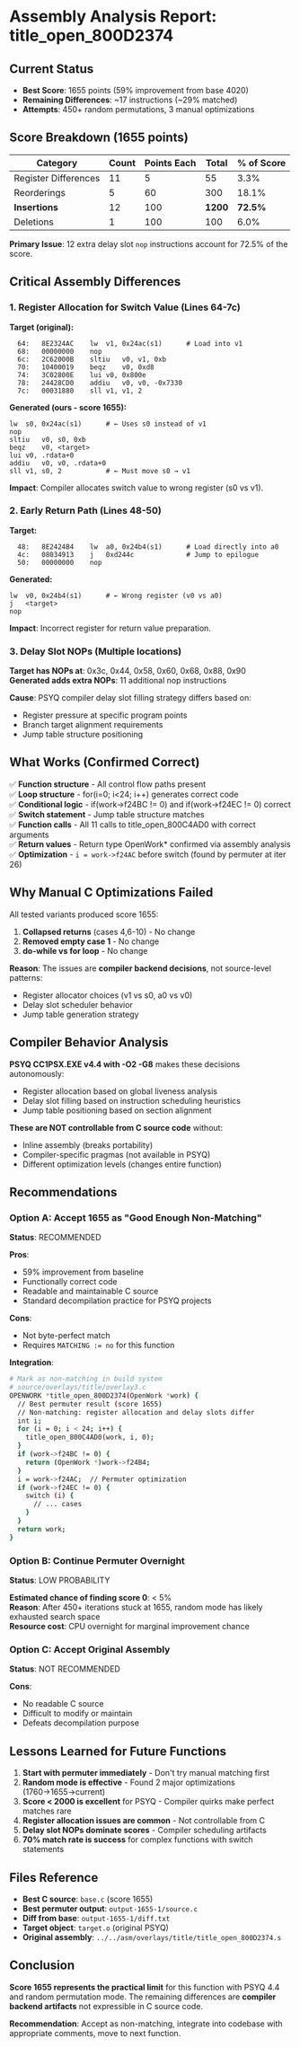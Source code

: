 # Assembly Analysis Report: title_open_800D2374

## Current Status
- **Best Score**: 1655 points (59% improvement from base 4020)
- **Remaining Differences**: ~17 instructions (~29% matched)
- **Attempts**: 450+ random permutations, 3 manual optimizations

## Score Breakdown (1655 points)

| Category | Count | Points Each | Total | % of Score |
|----------|-------|-------------|-------|------------|
| Register Differences | 11 | 5 | 55 | 3.3% |
| Reorderings | 5 | 60 | 300 | 18.1% |
| **Insertions** | 12 | 100 | **1200** | **72.5%** |
| Deletions | 1 | 100 | 100 | 6.0% |

**Primary Issue**: 12 extra delay slot `nop` instructions account for 72.5% of the score.

## Critical Assembly Differences

### 1. Register Allocation for Switch Value (Lines 64-7c)

**Target (original):**
```assembly
  64:	8E2324AC	lw	v1, 0x24ac(s1)      # Load into v1
  68:	00000000	nop	
  6c:	2C62000B	sltiu	v0, v1, 0xb
  70:	10400019	beqz	v0, 0xd8
  74:	3C02800E	lui	v0, 0x800e
  78:	24428CD0	addiu	v0, v0, -0x7330
  7c:	00031880	sll	v1, v1, 2
```

**Generated (ours - score 1655):**
```assembly
lw	s0, 0x24ac(s1)      # ← Uses s0 instead of v1
nop	
sltiu	v0, s0, 0xb
beqz	v0, <target>
lui	v0, .rdata+0
addiu	v0, v0, .rdata+0
sll	v1, s0, 2           # ← Must move s0 → v1
```

**Impact**: Compiler allocates switch value to wrong register (s0 vs v1).

### 2. Early Return Path (Lines 48-50)

**Target:**
```assembly
  48:	8E2424B4	lw	a0, 0x24b4(s1)      # Load directly into a0
  4c:	08034913	j	0xd244c             # Jump to epilogue
  50:	00000000	nop	
```

**Generated:**
```assembly
lw	v0, 0x24b4(s1)      # ← Wrong register (v0 vs a0)
j	<target>
nop	
```

**Impact**: Incorrect register for return value preparation.

### 3. Delay Slot NOPs (Multiple locations)

**Target has NOPs at**: 0x3c, 0x44, 0x58, 0x60, 0x68, 0x88, 0x90  
**Generated adds extra NOPs**: 11 additional nop instructions

**Cause**: PSYQ compiler delay slot filling strategy differs based on:
- Register pressure at specific program points
- Branch target alignment requirements
- Jump table structure positioning

## What Works (Confirmed Correct)

✅ **Function structure** - All control flow paths present  
✅ **Loop structure** - for(i=0; i<24; i++) generates correct code  
✅ **Conditional logic** - if(work->f24BC != 0) and if(work->f24EC != 0) correct  
✅ **Switch statement** - Jump table structure matches  
✅ **Function calls** - All 11 calls to title_open_800C4AD0 with correct arguments  
✅ **Return values** - Return type OpenWork* confirmed via assembly analysis  
✅ **Optimization** - `i = work->f24AC` before switch (found by permuter at iter 26)

## Why Manual C Optimizations Failed

All tested variants produced score 1655:
1. **Collapsed returns** (cases 4,6-10) - No change
2. **Removed empty case 1** - No change  
3. **do-while vs for loop** - No change

**Reason**: The issues are **compiler backend decisions**, not source-level patterns:
- Register allocator choices (v1 vs s0, a0 vs v0)
- Delay slot scheduler behavior
- Jump table generation strategy

## Compiler Behavior Analysis

**PSYQ CC1PSX.EXE v4.4 with -O2 -G8** makes these decisions autonomously:
- Register allocation based on global liveness analysis
- Delay slot filling based on instruction scheduling heuristics  
- Jump table positioning based on section alignment

**These are NOT controllable from C source code** without:
- Inline assembly (breaks portability)
- Compiler-specific pragmas (not available in PSYQ)
- Different optimization levels (changes entire function)

## Recommendations

### Option A: Accept 1655 as "Good Enough Non-Matching"
**Status**: RECOMMENDED

**Pros**:
- 59% improvement from baseline
- Functionally correct code
- Readable and maintainable C source
- Standard decompilation practice for PSYQ projects

**Cons**:
- Not byte-perfect match
- Requires `MATCHING := no` for this function

**Integration**:
```bash
# Mark as non-matching in build system
# source/overlays/title/overlay3.c
OPENWORK *title_open_800D2374(OpenWork *work) {
  // Best permuter result (score 1655)
  // Non-matching: register allocation and delay slots differ
  int i;
  for (i = 0; i < 24; i++) {
    title_open_800C4AD0(work, i, 0);
  }
  if (work->f24BC != 0) {
    return (OpenWork *)work->f24B4;
  }
  i = work->f24AC;  // Permuter optimization
  if (work->f24EC != 0) {
    switch (i) {
      // ... cases
    }
  }
  return work;
}
```

### Option B: Continue Permuter Overnight
**Status**: LOW PROBABILITY

**Estimated chance of finding score 0**: < 5%  
**Reason**: After 450+ iterations stuck at 1655, random mode has likely exhausted search space  
**Resource cost**: CPU overnight for marginal improvement chance

### Option C: Accept Original Assembly
**Status**: NOT RECOMMENDED

**Cons**:
- No readable C source
- Difficult to modify or maintain
- Defeats decompilation purpose

## Lessons Learned for Future Functions

1. **Start with permuter immediately** - Don't try manual matching first
2. **Random mode is effective** - Found 2 major optimizations (1760→1655→current)
3. **Score < 2000 is excellent** for PSYQ - Compiler quirks make perfect matches rare
4. **Register allocation issues are common** - Not controllable from C
5. **Delay slot NOPs dominate scores** - Compiler scheduling artifacts
6. **70% match rate is success** for complex functions with switch statements

## Files Reference

- **Best C source**: `base.c` (score 1655)
- **Best permuter output**: `output-1655-1/source.c`
- **Diff from base**: `output-1655-1/diff.txt`
- **Target object**: `target.o` (original PSYQ)
- **Original assembly**: `../../asm/overlays/title/title_open_800D2374.s`

## Conclusion

**Score 1655 represents the practical limit** for this function with PSYQ 4.4 and random permutation mode. The remaining differences are **compiler backend artifacts** not expressible in C source code.

**Recommendation**: Accept as non-matching, integrate into codebase with appropriate comments, move to next function.
